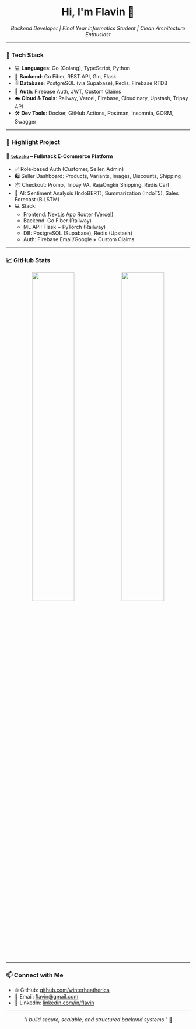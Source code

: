 <h1 align="center">Hi, I'm Flavin 👋</h1>

<p align="center">
  <i>Backend Developer | Final Year Informatics Student | Clean Architecture Enthusiast</i>
</p>

---

### 🔧 Tech Stack

- 💻 **Languages**: Go (Golang), TypeScript, Python  
- 🧠 **Backend**: Go Fiber, REST API, Gin, Flask  
- 🗄️ **Database**: PostgreSQL (via Supabase), Redis, Firebase RTDB  
- 🔐 **Auth**: Firebase Auth, JWT, Custom Claims  
- ☁️ **Cloud & Tools**: Railway, Vercel, Firebase, Cloudinary, Upstash, Tripay API  
- 🛠️ **Dev Tools**: Docker, GitHub Actions, Postman, Insomnia, GORM, Swagger

---

### 🚀 Highlight Project

#### 🛒 [`tokoaku`](https://github.com/winterheatherica/tokoaku-backend) – Fullstack E-Commerce Platform

- ✅ Role-based Auth (Customer, Seller, Admin)
- 🛍️ Seller Dashboard: Products, Variants, Images, Discounts, Shipping
- 📦 Checkout: Promo, Tripay VA, RajaOngkir Shipping, Redis Cart
- 🤖 AI: Sentiment Analysis (IndoBERT), Summarization (IndoT5), Sales Forecast (BiLSTM)
- 💻 Stack:
  - Frontend: Next.js App Router (Vercel)
  - Backend: Go Fiber (Railway)
  - ML API: Flask + PyTorch (Railway)
  - DB: PostgreSQL (Supabase), Redis (Upstash)
  - Auth: Firebase Email/Google + Custom Claims

---

### 📈 GitHub Stats

<p align="center">
  <img width="48%" src="https://github-readme-stats.vercel.app/api?username=winterheatherica&show_icons=true&theme=radical" />
  <img width="48%" src="https://github-readme-stats.vercel.app/api/top-langs/?username=winterheatherica&layout=compact&theme=radical" />
</p>

---

### 📫 Connect with Me

- 🌐 GitHub: [github.com/winterheatherica](https://github.com/winterheatherica)
- 📧 Email: [flavin@gmail.com](mailto:flavin@gmail.com)
- 💼 LinkedIn: [linkedin.com/in/flavin](https://linkedin.com/in/flavin)

---

<p align="center">
  <i>"I build secure, scalable, and structured backend systems."</i> 🧩
</p>

